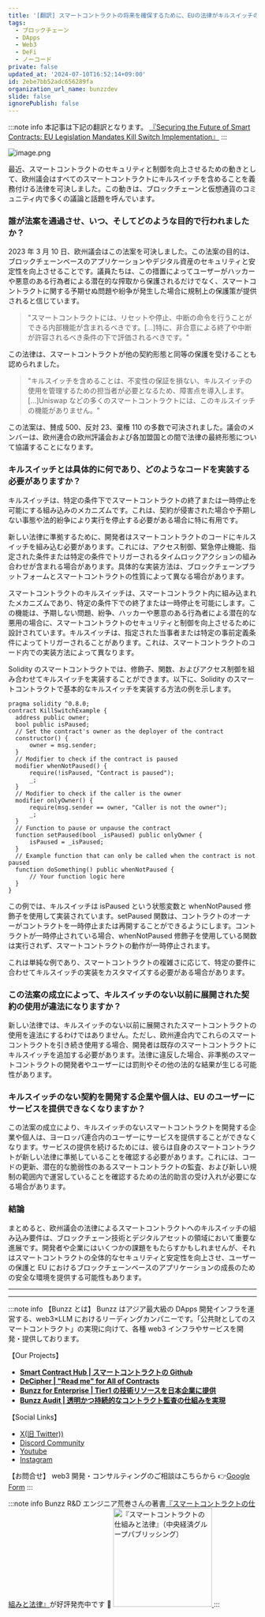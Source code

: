 ```yaml
---
title: '[翻訳] スマートコントラクトの将来を確保するために、EUの法律がキルスイッチの実装を義務付けています。'
tags:
  - ブロックチェーン
  - DApps
  - Web3
  - DeFi
  - ノーコード
private: false
updated_at: '2024-07-10T16:52:14+09:00'
id: 2ebe7bb52adc656289fa
organization_url_name: bunzzdev
slide: false
ignorePublish: false
---
```


:::note info
本記事は下記の翻訳となります。
[『Securing the Future of Smart Contracts: EU Legislation Mandates Kill Switch Implementation』](https://blog.bunzz.dev/securing-the-future-of-smart-contracts/)
:::

![image.png](https://qiita-image-store.s3.ap-northeast-1.amazonaws.com/0/1926720/dd1455ca-abab-77de-c877-4d5e3c4f5f4b.png)

最近、スマートコントラクトのセキュリティと制御を向上させるための動きとして、欧州議会はすべてのスマートコントラクトにキルスイッチを含めることを義務付ける法律を可決しました。この動きは、ブロックチェーンと仮想通貨のコミュニティ内で多くの議論と話題を呼んでいます。

### **誰が法案を通過させ、いつ、そしてどのような目的で行われましたか？**

2023 年 3 月 10 日、欧州議会はこの法案を可決しました。この法案の目的は、ブロックチェーンベースのアプリケーションやデジタル資産のセキュリティと安定性を向上させることです。議員たちは、この措置によってユーザーがハッカーや悪意のある行為者による潜在的な搾取から保護されるだけでなく、スマートコントラクトに関する予期せぬ問題や紛争が発生した場合に規制上の保護策が提供されると信じています。

> "スマートコントラクトには、リセットや停止、中断の命令を行うことができる内部機能が含まれるべきです。[…]特に、非合意による終了や中断が許容されるべき条件の下で評価されるべきです。"

この法律は、スマートコントラクトが他の契約形態と同等の保護を受けることも認められました。

> "キルスイッチを含めることは、不変性の保証を損ない、キルスイッチの使用を管理するための担当者が必要となるため、障害点を導入します。[…]Uniswap などの多くのスマートコントラクトには、このキルスイッチの機能がありません。"

この法案は、賛成 500、反対 23、棄権 110 の多数で可決されました。議会のメンバーは、欧州連合の欧州評議会および各加盟国との間で法律の最終形態について協議することになります。

### **キルスイッチとは具体的に何であり、どのようなコードを実装する必要がありますか？**

キルスイッチは、特定の条件下でスマートコントラクトの終了または一時停止を可能にする組み込みのメカニズムです。これは、契約が侵害された場合や予期しない事態や法的紛争により実行を停止する必要がある場合に特に有用です。

新しい法律に準拠するために、開発者はスマートコントラクトのコードにキルスイッチを組み込む必要があります。これには、アクセス制御、緊急停止機能、指定された条件または特定の条件でトリガーされるタイムロックアクションの組み合わせが含まれる場合があります。具体的な実装方法は、ブロックチェーンプラットフォームとスマートコントラクトの性質によって異なる場合があります。

スマートコントラクトのキルスイッチは、スマートコントラクト内に組み込まれたメカニズムであり、特定の条件下での終了または一時停止を可能にします。この機能は、予期しない問題、紛争、ハッカーや悪意のある行為者による潜在的な悪用の場合に、スマートコントラクトのセキュリティと制御を向上させるために設計されています。キルスイッチは、指定された当事者または特定の事前定義条件によってトリガーされることがあります。これは、スマートコントラクトのコード内での実装方法によって異なります。

Solidity のスマートコントラクトでは、修飾子、関数、およびアクセス制御を組み合わせてキルスイッチを実装することができます。以下に、Solidity のスマートコントラクトで基本的なキルスイッチを実装する方法の例を示します。

```
pragma solidity ^0.8.0;
contract KillSwitchExample {
  address public owner;
  bool public isPaused;
  // Set the contract's owner as the deployer of the contract
  constructor() {
      owner = msg.sender;
  }
  // Modifier to check if the contract is paused
  modifier whenNotPaused() {
      require(!isPaused, "Contract is paused");
      _;
  }
  // Modifier to check if the caller is the owner
  modifier onlyOwner() {
      require(msg.sender == owner, "Caller is not the owner");
      _;
  }
  // Function to pause or unpause the contract
  function setPaused(bool _isPaused) public onlyOwner {
      isPaused = _isPaused;
  }
  // Example function that can only be called when the contract is not paused
  function doSomething() public whenNotPaused {
      // Your function logic here
  }
}
```

この例では、キルスイッチは isPaused という状態変数と whenNotPaused 修飾子を使用して実装されています。setPaused 関数は、コントラクトのオーナーがコントラクトを一時停止または再開することができるようにします。コントラクトが一時停止されている場合、whenNotPaused 修飾子を使用している関数は実行されず、スマートコントラクトの動作が一時停止されます。

これは単純な例であり、スマートコントラクトの複雑さに応じて、特定の要件に合わせてキルスイッチの実装をカスタマイズする必要がある場合があります。

### **この法案の成立によって、キルスイッチのない以前に展開された契約の使用が違法になりますか？**

新しい法律では、キルスイッチのない以前に展開されたスマートコントラクトの使用を違法にするわけではありません。ただし、欧州連合内でこれらのスマートコントラクトを引き続き使用する場合、開発者は既存のスマートコントラクトにキルスイッチを追加する必要があります。法律に違反した場合、非準拠のスマートコントラクトの開発者やユーザーには罰則やその他の法的な結果が生じる可能性があります。

### **キルスイッチのない契約を開発する企業や個人は、EU のユーザーにサービスを提供できなくなりますか？**

この法案の成立により、キルスイッチのないスマートコントラクトを開発する企業や個人は、ヨーロッパ連合内のユーザーにサービスを提供することができなくなります。サービスの提供を続けるためには、彼らは自身のスマートコントラクトが新しい法律に準拠していることを確認する必要があります。これには、コードの更新、潜在的な脆弱性のあるスマートコントラクトの監査、および新しい規制の範囲内で運営していることを確認するための法的助言の受け入れが必要になる場合があります。

### **結論**

まとめると、欧州議会の法律によるスマートコントラクトへのキルスイッチの組み込み要件は、ブロックチェーン技術とデジタルアセットの領域において重要な進展です。開発者や企業にはいくつかの課題をもたらすかもしれませんが、それはスマートコントラクトの全体的なセキュリティと安定性を向上させ、ユーザーの保護と EU におけるブロックチェーンベースのアプリケーションの成長のための安全な環境を提供する可能性もあります。

---

---

:::note info
【Bunzz とは】
Bunzz はアジア最大級の DApps 開発インフラを運営する、web3×LLM におけるリーディングカンパニーです。「公共財としてのスマートコントラクト」の実現に向けて、各種 web3 インフラやサービスを開発・提供しております。

【Our Projects】

- **[Smart Contract Hub | スマートコントラクトの Github](https://www.bunzz.dev/)**
- **[DeCipher | "Read me" for All of Contracts](https://www.bunzz.dev/decipher)**
- **[Bunzz for Enterprise | Tier1 の技術リソースを日本企業に提供](https://enterprise.bunzz.dev/ja)**
- **[Bunzz Audit | 透明かつ持続的なコントラクト監査の仕組みを実現](hhttps://www.bunzz.dev/audit)**

【Social Links】

- [X(旧 Twitter))](https://twitter.com/BunzzDev)
- [Discord Community](https://t.co/6hHgssJdvW)
- [Youtube](https://www.youtube.com/@bunzzdev)
- [Instagram](https://www.instagram.com/bunzzdev/)

【お問合せ】
web3 開発・コンサルティングのご相談はこちらから 👉[Google Form](https://forms.gle/4tgQjWSw2MMMZW6E6)
:::

:::note info
Bunzz R&D エンジニア荒巻さんの著書[『スマートコントラクトの仕組みと法律』](https://amzn.to/3V03sNH)が好評発売中です 📕
<a href="https://amzn.to/3V03sNH" rel="nofollow" referrerpolicy="no-referrer-when-downgrade">
<img
    src="https://m.media-amazon.com/images/I/81wopoZ1K4L._SY522_.jpg"
    alt="『スマートコントラクトの仕組みと法律』（中央経済グループパブリッシング）"
    width="200px"
    height="auto"
    Style="border: 0px;"
  />
</a>
:::

